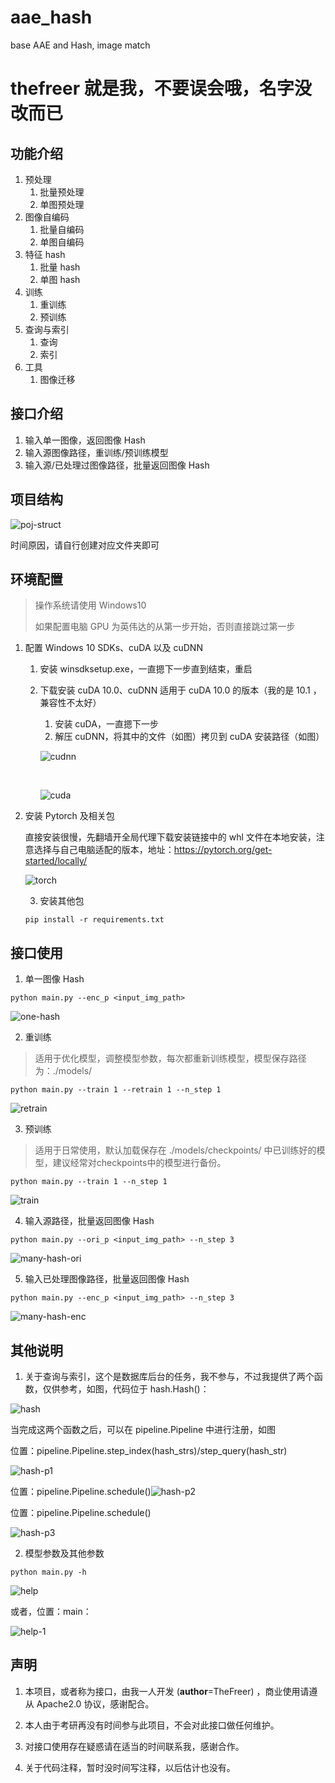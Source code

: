 

# aae_hash

base AAE and Hash, image match

# thefreer 就是我，不要误会哦，名字没改而已

## 功能介绍

1. 预处理
   1. 批量预处理
   2. 单图预处理
2. 图像自编码
   1. 批量自编码
   2. 单图自编码
3. 特征 hash
   1. 批量 hash
   2. 单图 hash
4. 训练
   1. 重训练
   2. 预训练
5. 查询与索引
   1. 查询
   2. 索引
6. 工具
   1. 图像迁移

## 接口介绍

1. 输入单一图像，返回图像 Hash
2. 输入源图像路径，重训练/预训练模型
3. 输入源/已处理过图像路径，批量返回图像 Hash



## 项目结构

![poj-struct](README.assets/poj-struct.png)

时间原因，请自行创建对应文件夹即可

## 环境配置

> 操作系统请使用 Windows10
>
> 如果配置电脑 GPU 为英伟达的从第一步开始，否则直接跳过第一步

1. 配置 Windows 10 SDKs、cuDA 以及 cuDNN

   1. 安装 winsdksetup.exe，一直摁下一步直到结束，重启

   2. 下载安装 cuDA 10.0、cuDNN 适用于 cuDA 10.0 的版本（我的是 10.1 ，兼容性不太好）

      1. 安装 cuDA，一直摁下一步
      2. 解压 cuDNN，将其中的文件（如图）拷贝到 cuDA 安装路径（如图）

      ![cudnn](README.assets/cudnn.PNG)

      ​	

      ![cuda](README.assets/cuda.png)

2. 安装 Pytorch 及相关包

   直接安装很慢，先翻墙开全局代理下载安装链接中的 whl 文件在本地安装，注意选择与自己电脑适配的版本，地址：<https://pytorch.org/get-started/locally/>

   ![torch](README.assets/torch.png)

   3. 安装其他包

   ```
   pip install -r requirements.txt
   ```

   

## 接口使用

1. 单一图像 Hash

```
python main.py --enc_p <input_img_path>
```

![one-hash](README.assets/one-hash.png)

2. 重训练

> 适用于优化模型，调整模型参数，每次都重新训练模型，模型保存路径为：./models/

```
python main.py --train 1 --retrain 1 --n_step 1
```

![retrain](README.assets/retrain.png)

3. 预训练

> 适用于日常使用，默认加载保存在 ./models/checkpoints/ 中已训练好的模型，建议经常对checkpoints中的模型进行备份。

```
python main.py --train 1 --n_step 1
```

![train](README.assets/train.png)

4. 输入源路径，批量返回图像 Hash

```
python main.py --ori_p <input_img_path> --n_step 3
```

![many-hash-ori](README.assets/many-hash-ori.png)

5. 输入已处理图像路径，批量返回图像 Hash

```
python main.py --enc_p <input_img_path> --n_step 3
```

![many-hash-enc](README.assets/many-hash-enc.png)

## 其他说明

1. 关于查询与索引，这个是数据库后台的任务，我不参与，不过我提供了两个函数，仅供参考，如图，代码位于 hash.Hash()：

![hash](README.assets/hash.PNG)



当完成这两个函数之后，可以在 pipeline.Pipeline 中进行注册，如图

位置：pipeline.Pipeline.step_index(hash_strs)/step_query(hash_str)

![hash-p1](README.assets/hash-p1.PNG)



位置：pipeline.Pipeline.schedule()![hash-p2](README.assets/hash-p2.PNG)



位置：pipeline.Pipeline.schedule()

![hash-p3](README.assets/hash-p3.PNG)

2. 模型参数及其他参数

```
python main.py -h
```

![help](README.assets/help.png)

或者，位置：main：

![help-1](README.assets/help-1.PNG)



## 声明

1. 本项目，或者称为接口，由我一人开发 (__author__=TheFreer) ，商业使用请遵从 Apache2.0 协议，感谢配合。

2. 本人由于考研再没有时间参与此项目，不会对此接口做任何维护。
3. 对接口使用存在疑惑请在适当的时间联系我，感谢合作。
4. 关于代码注释，暂时没时间写注释，以后估计也没有。
